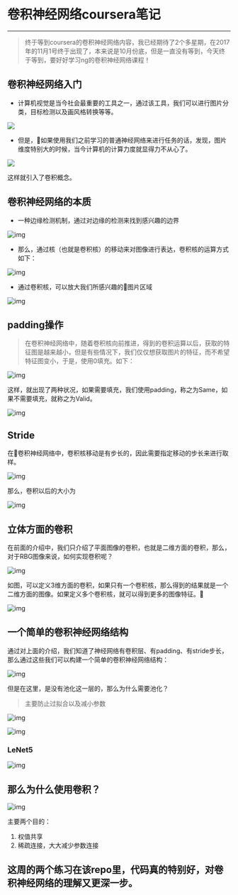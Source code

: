 # 卷积神经网络coursera笔记
***

> 终于等到coursera的卷积神经网络内容，我已经期待了2个多星期，在2017年的11月1号终于出现了，本来说是10月份底，但是一直没有等到，今天终于等到，要好好学习ng的卷积神经网络课程！

## 卷积神经网络入门

- 计算机视觉是当今社会最重要的工具之一，通过该工具，我们可以进行图片分类，目标检测以及画风格转换等等。

![](imgs/1.jpg)

- 但是，如果使用我们之前学习的普通神经网络来进行任务的话，发现，图片维度特别大的时候，当今计算机的计算力度就显得力不从心了。

![](imgs/2.jpg)

这样就引入了卷积概念。

## 卷积神经网络的本质

* 一种边缘检测机制，通过对边缘的检测来找到感兴趣的边界

![img](imgs/3.jpg)

* 那么，通过核（也就是卷积核）的移动来对图像进行表达，卷积核的运算方式如下：

![img](imgs/4.jpg)

* 通过卷积核，可以放大我们所感兴趣的图片区域

![img](imgs/5.jpg)

## padding操作

> 在卷积神经网络中，随着卷积核向前推进，得到的卷积运算以后，获取的特征图是越来越小，但是有些情况下，我们仅仅想获取图片的特征，而不希望特征图变小，于是，使用0填充。如下：

![img](imgs/6.jpg)

这样，就出现了两种状况，如果需要填充，我们使用padding，称之为Same，如果不需要填充，就称之为Valid。

![img](imgs/7.jpg)

## Stride

在卷积神经网络中，卷积核移动是有步长的，因此需要指定移动的步长来进行取样。

![img](imgs/8.jpg)

那么，卷积以后的大小为

![img](imgs/9.jpg)

## 立体方面的卷积

在前面的介绍中，我们只介绍了平面图像的卷积，也就是二维方面的卷积，那么，对于RBG图像来说，如何实现卷积呢？

![img](imgs/10.jpg)

如图，可以定义3维方面的卷积，如果只有一个卷积核，那么得到的结果就是一个二维方面的图像。如果定义多个卷积核，就可以得到更多的图像特征。

![img](imgs/11.jpg)

## 一个简单的卷积神经网络结构

通过对上面的介绍，我们知道了神经网络有卷积层、有padding、有stride步长，那么通过这些我们可以构建一个简单的卷积神经网络结构：

![img](imgs/12.jpg)

但是在这里，是没有池化这一层的，那么为什么需要池化？

> 主要防止过拟合以及减小参数

![img](imgs/13.jpg)

![img](imgs/14.jpg)

### LeNet5

![img](imgs/15.jpg)

## 那么为什么使用卷积？

![img](imgs/16.jpg)

主要两个目的：

1. 权值共享
2. 稀疏连接，大大减少参数连接

## 这周的两个练习在该repo里，代码真的特别好，对卷积神经网络的理解又更深一步。





